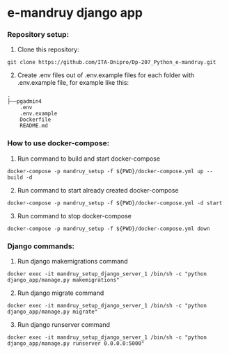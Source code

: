 # e-mandruy django app
### Repository setup:
1. Clone this repository:
```
git clone https://github.com/ITA-Dnipro/Dp-207_Python_e-mandruy.git
```
2. Create .env files out of .env.example files for each folder with .env.example file, for example like this:
```
.
├──pgadmin4
    .env
    .env.example
    Dockerfile
    README.md
```
### How to use docker-compose:
1. Run command to build and start docker-compose
```
docker-compose -p mandruy_setup -f ${PWD}/docker-compose.yml up --build -d
```
2. Run command to start already created docker-compose
```
docker-compose -p mandruy_setup -f ${PWD}/docker-compose.yml -d start
```
3. Run command to stop docker-compose
```
docker-compose -p mandruy_setup -f ${PWD}/docker-compose.yml down
```
### Django commands:
1. Run django makemigrations command
```
docker exec -it mandruy_setup_django_server_1 /bin/sh -c "python django_app/manage.py makemigrations"
```
2. Run django migrate command
```
docker exec -it mandruy_setup_django_server_1 /bin/sh -c "python django_app/manage.py migrate"
```
3. Run django runserver command
```
docker exec -it mandruy_setup_django_server_1 /bin/sh -c "python django_app/manage.py runserver 0.0.0.0:5000"
```
